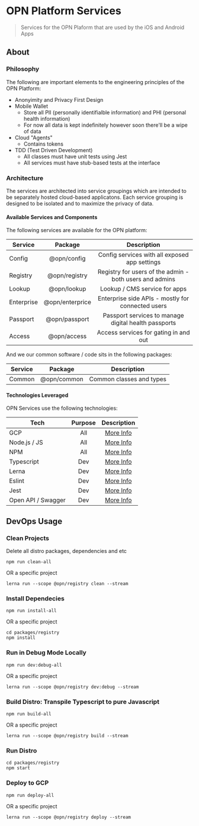 # OPN Platform Services

> Services for the OPN Plaform that are used by the iOS and Android Apps

## About

### Philosophy

The following are important elements to the engineering principles of the OPN Platform:

- Anonyimity and Privacy First Design
- Mobile Wallet
    - Store all PII (personally identifialble information) and PHI (personal health information)
    - For now all data is kept indefinitely however soon there'll be a wipe of data
- Cloud "Agents"
    - Contains tokens
- TDD (Test Driven Development)
    - All classes must have unit tests using Jest
    - All services must have stub-based tests at the interface

### Architecture

The services are architected into service groupings which are intended to be separately hosted cloud-based applicatons. Each service grouping is designed to be isolated and to maximize the privacy of data. 

#### Available Services and Components

The following services are available for the OPN platform:

| Service | Package | Description |
|---------|:-----------:|:-----------:|
| Config   | @opn/config   | Config services with all exposed app settings |
| Registry | @opn/registry | Registry for users of the admin - both users and admins |
| Lookup   | @opn/lookup   | Lookup / CMS service for apps |
| Enterprise   | @opn/enterprice   | Enterprise side APIs - mostly for connected users |
| Passport   | @opn/passport   | Passport services to manage digital health passports |
| Access   | @opn/access   | Access services for gating in and out |


And we our common software / code sits in the following packages:

| Service | Package | Description |
|---------|:-----------:|:-----------:|
| Common   | @opn/common   | Common classes and types |


#### Technologies Leveraged

OPN Services use the following technologies:

| Tech | Purpose | Description |
|---------|:-----------:|:-----------:|
| GCP | All | [More Info](https://cloud.google.com/gcp) |
| Node.js / JS | All | [More Info](https://nodejs.org) |
| NPM | All | [More Info](http://npmjs.com) |
| Typescript | Dev | [More Info](http://typescriptlang.org) |
| Lerna | Dev | [More Info](http://lerna.js.org) |
| Eslint | Dev | [More Info](http://eslint.org) |
| Jest | Dev | [More Info](http://jestjs.io) |
| Open API / Swagger | Dev | [More Info](https://swagger.io) |


## DevOps Usage

### Clean Projects

Delete all distro packages, dependencies and etc

```
npm run clean-all
```
OR a specific project
```
lerna run --scope @opn/registry clean --stream
```


### Install Dependecies
```
npm run install-all
```
OR a specific project
```
cd packages/registry
npm install
```


### Run in Debug Mode Locally
```
npm run dev:debug-all
```
OR a specific project
```
lerna run --scope @opn/registry dev:debug --stream
```


### Build Distro: Transpile Typescript to pure Javascript
```
npm run build-all
```
OR a specific project
```
lerna run --scope @opn/registry build --stream
```


### Run Distro
```
cd packages/registry
npm start
```


### Deploy to GCP
```
npm run deploy-all
```
OR a specific project
```
lerna run --scope @opn/registry deploy --stream
```